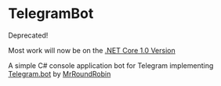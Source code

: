 # TelegramBot
Deprecated!

Most work will now be on the [.NET Core 1.0 Version](https://github.com/ScottRFrost/TrixieBot)

A simple C# console application bot for Telegram implementing [Telegram.bot](https://github.com/MrRoundRobin/telegram.bot)
by [MrRoundRobin](https://github.com/MrRoundRobin)
